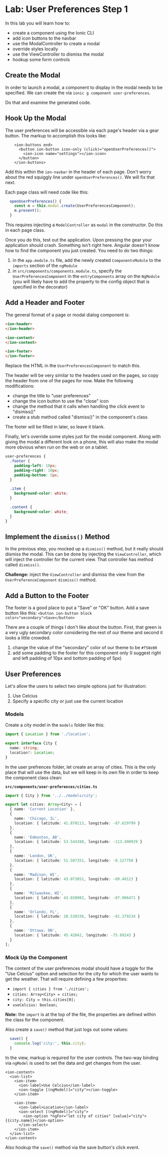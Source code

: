 # Lab: User Preferences Step 1

In this lab you will learn how to:

* create a component using the Ionic CLI
* add icon buttons to the navbar
* use the ModalController to create a modal
* override styles locally
* use the ViewController to dismiss the modal
* hookup some form controls

## Create the Modal

In order to launch a modal, a component to display in the modal needs to be specified. We can create the via `ionic g component user-preferences`.

Do that and examine the generated code.

## Hook Up the Modal

The user preferences will be accessible via each page's header via a gear button. The markup to accomplish this looks like:

```http
    <ion-buttons end>
      <button ion-button icon-only (click)="openUserPreferences()">
        <ion-icon name="settings"></ion-icon>
      </button>
    </ion-buttons>
```

Add this within the `ion-navbar` in the header of each page. Don't worry about the red squiggly line under `openUserPreferences()`. We will fix that next.

Each page class will need code like this:

```TypeScript
  openUserPreferences() {
    const m = this.modal.create(UserPreferencesComponent);
    m.present();
  }
```

This requires injecting a `ModelController` as `modal` in the constructor. Do this in each page class.

Once you do this, test out the application. Upon pressing the gear your application should crash. Something isn't right here. Angular doesn't know how to find the component you just created. You need to do two things:

1. in the `app.module.ts` file, add the newly created `ComponentsModule` to the `imports` section of the `ngModule`
1. in `src/components/components.module.ts`, specify the `UserPreferencesComponent` in the `entryComponents` array on the `NgModule` (you will likely have to add the property to the config object that is specified in the decorator)

## Add a Header and Footer

The general format of a page or modal dialog component is:

```HTML
<ion-header>
</ion-header>

<ion-content>
</ion-content>

<ion-footer>
</ion-footer>
```

Replace the HTML in the `UserPreferencesComponent` to match this.

The header will be very similar to the headers used on the pages, so copy the header from one of the pages for now. Make the following modifications:

* change the title to "user preferences"
* change the icon button to use the "close" icon
* change the method that it calls when handling the click event to "dismiss()"
* create a stub method called "dismiss()" in the component's class

The footer will be filled in later, so leave it blank.

Finally, let's override some styles just for the modal component. Along with giving the modal a different look on a phone, this will also make the modal more obvious when run on the web or on a tablet. 

```scss
user-preferences {
  .footer {
    padding-left: 10px;
    padding-right: 10px;
    padding-bottom: 5px;
  }

  .item {
    background-color: white;
  }

  .content {
    background-color: white;
  }
}
```

## Implement the `dismiss()` Method

In the previous step, you mocked up a `dismiss()` method, but it really should dismiss the modal. This can be done by injecting the  `ViewController`, which will inject the controller for the current view. That controller has method called `dismiss()`.

**Challenge:** inject the `ViewController` and dismiss the view from the `UserPreferenceComponent` `dismiss()` method.

## Add a Button to the Footer

The footer is a good place to put a "Save" or "OK" button. Add a save button like this: `<button ion-button block color="secondary">Save</button>`

There are a couple of things I don't like about the button. First, that green is a very ugly secondary color considering the rest of our theme and second it looks a little crowded.

1. change the value of the "secondary" color of our theme to be `#f58e00`
1. add some padding to the footer for this component only (I suggest right and left padding of 10px and bottom padding of 5px)

## User Preferences

Let's allow the users to select two simple options just for illustration:

1. Use Celcius
1. Specify a specific city or just use the current location

### Models

Create a city model in the `models` folder like this:

```TypeScript
import { Location } from './location';

export interface City {
  name: string;
  location?: Location;
}
```

In the user prefrences folder, let create an array of cities. This is the only place that will use the data, but we will keep in its own file in order to keep the component class clean:

**`src/components/user-preferences/cities.ts`**

```TypeScript
import { City } from '../../models/city';

export let cities: Array<City> = [
  { name: 'Current Location' },
  {
    name: 'Chicago, IL',
    location: { latitude: 41.878113, longitude: -87.629799 }
  },
  {
    name: 'Edmonton, AB',
    location: { latitude: 53.544388, longitude: -113.490929 }
  },
  {
    name: 'London, UK',
    location: { latitude: 51.507351, longitude: -0.127758 }
  },
  {
    name: 'Madison, WI',
    location: { latitude: 43.073051, longitude: -89.40123 }
  },
  {
    name: 'Milwaukee, WI',
    location: { latitude: 43.038902, longitude: -87.906471 }
  },
  {
    name: 'Orlando, FL',
    location: { latitude: 28.538336, longitude: -81.379234 }
  },
  {
    name: 'Ottawa, ON',
    location: { latitude: 45.42042, longitude: -75.69243 }
  }
];
```

### Mock Up the Component

The content of the user preferences modal should have a toggle for the "Use Celcius" option and selection for the city for which the user wants to get the weather. That will require defining a few properties:

* `import { cities } from './cities';`
* `cities: Array<City> = cities;`
* `city: City = this.cities[0];`
* `useCelcius: boolean;`

**Note:** the `import` is at the top of the file, the properties are defined within the class for the component.

Also create a `save()` method that just logs out some values:

```TypeScript
  save() {
    console.log('city:', this.city);
  }
```

In the view, markup is required for the user controls. The two-way binding via `ngModel` is used to set the data and get changes from the user.

```http
<ion-content>
  <ion-list>
    <ion-item>
      <ion-label>Use Celcius</ion-label>
      <ion-toggle [(ngModel)]="city"></ion-toggle>
    </ion-item>

    <ion-item>
      <ion-label>Location</ion-label>
      <ion-select [(ngModel)]="city">
        <ion-option *ngFor="let city of cities" [value]="city">{{city.name}}</ion-option>
      </ion-select>
    </ion-item>
  </ion-list>
</ion-content>
```

Also hookup the `save()` method via the save button's click event.
